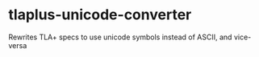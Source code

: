 # tlaplus-unicode-converter
Rewrites TLA+ specs to use unicode symbols instead of ASCII, and vice-versa
